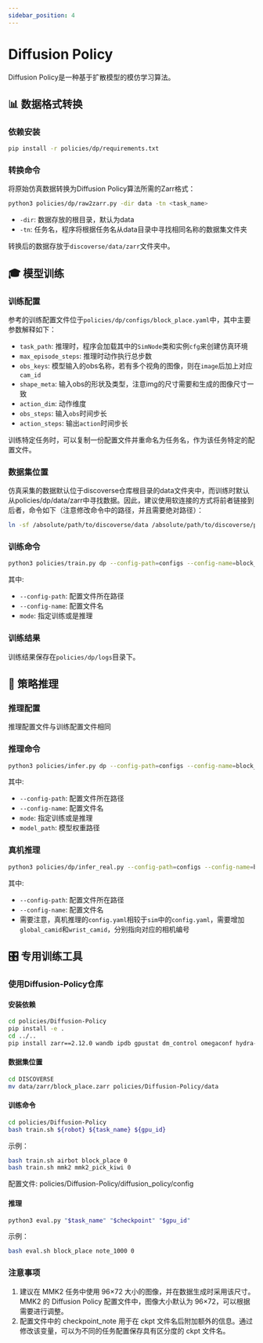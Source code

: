 ```yaml
---
sidebar_position: 4
---
```


# Diffusion Policy

Diffusion Policy是一种基于扩散模型的模仿学习算法。

## 📊 数据格式转换

### 依赖安装

```bash
pip install -r policies/dp/requirements.txt
```

### 转换命令

将原始仿真数据转换为Diffusion Policy算法所需的Zarr格式：

```bash
python3 policies/dp/raw2zarr.py -dir data -tn <task_name>
```

- `-dir`: 数据存放的根目录，默认为data
- `-tn`: 任务名，程序将根据任务名从data目录中寻找相同名称的数据集文件夹

转换后的数据存放于`discoverse/data/zarr`文件夹中。

## 🎓 模型训练

### 训练配置

参考的训练配置文件位于`policies/dp/configs/block_place.yaml`中，其中主要参数解释如下：
- `task_path`: 推理时，程序会加载其中的`SimNode`类和实例`cfg`来创建仿真环境
- `max_episode_steps`: 推理时动作执行总步数
- `obs_keys`: 模型输入的obs名称，若有多个视角的图像，则在`image`后加上对应`cam_id`
- `shape_meta`: 输入obs的形状及类型，注意img的尺寸需要和生成的图像尺寸一致
- `action_dim`: 动作维度
- `obs_steps`: 输入`obs`时间步长
- `action_steps`: 输出`action`时间步长

训练特定任务时，可以复制一份配置文件并重命名为任务名，作为该任务特定的配置文件。

### 数据集位置

仿真采集的数据默认位于discoverse仓库根目录的data文件夹中，而训练时默认从policies/dp/data/zarr中寻找数据。因此，建议使用软连接的方式将前者链接到后者，命令如下（注意修改命令中的路径，并且需要绝对路径）：

```bash
ln -sf /absolute/path/to/discoverse/data /absolute/path/to/discoverse/policies/dp/data
```

### 训练命令

```bash
python3 policies/train.py dp --config-path=configs --config-name=block_place mode=train
```

其中:
- `--config-path`: 配置文件所在路径
- `--config-name`: 配置文件名
- `mode`: 指定训练或是推理

### 训练结果

训练结果保存在`policies/dp/logs`目录下。

## 🚀 策略推理

### 推理配置

推理配置文件与训练配置文件相同

### 推理命令

```bash
python3 policies/infer.py dp --config-path=configs --config-name=block_place mode=eval model_path=path/to/model
```

其中:
- `--config-path`: 配置文件所在路径
- `--config-name`: 配置文件名
- `mode`: 指定训练或是推理
- `model_path`: 模型权重路径

### 真机推理

```bash
python3 policies/dp/infer_real.py --config-path=configs --config-name=block_place
```

其中:
- `--config-path`: 配置文件所在路径
- `--config-name`: 配置文件名
- 需要注意，真机推理的`config.yaml`相较于`sim`中的`config.yaml`，需要增加`global_camid`和`wrist_camid`，分别指向对应的相机编号

## 🎛️ 专用训练工具

### 使用Diffusion-Policy仓库

#### 安装依赖

```bash
cd policies/Diffusion-Policy
pip install -e .
cd ../..
pip install zarr==2.12.0 wandb ipdb gpustat dm_control omegaconf hydra-core==1.2.0 dill==0.3.5.1 einops==0.4.1 diffusers==0.11.1 numba==0.56.4 moviepy imageio av matplotlib termcolor
```

#### 数据集位置

```bash
cd DISCOVERSE
mv data/zarr/block_place.zarr policies/Diffusion-Policy/data
```

#### 训练命令

```bash
cd policies/Diffusion-Policy
bash train.sh ${robot} ${task_name} ${gpu_id}
```

示例：
```bash
bash train.sh airbot block_place 0
bash train.sh mmk2 mmk2_pick_kiwi 0
```

配置文件: policies/Diffusion-Policy/diffusion_policy/config

#### 推理

```bash
python3 eval.py "$task_name" "$checkpoint" "$gpu_id"
```

示例：
```bash
bash eval.sh block_place note_1000 0
```

### 注意事项

1. 建议在 MMK2 任务中使用 96×72 大小的图像，并在数据生成时采用该尺寸。MMK2 的 Diffusion Policy 配置文件中，图像大小默认为 96×72，可以根据需要进行调整。
2. 配置文件中的 checkpoint_note 用于在 ckpt 文件名后附加额外的信息。通过修改该变量，可以为不同的任务配置保存具有区分度的 ckpt 文件名。 